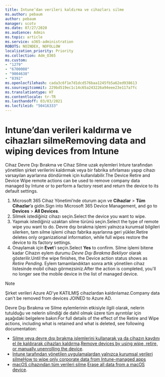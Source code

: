 ```yaml
---
title: Intune’dan verileri kaldırma ve cihazları silme
ms.author: pebaum
author: pebaum
manager: scotv
ms.date: 07/27/2020
ms.audience: Admin
ms.topic: article
ms.service: o365-administration
ROBOTS: NOINDEX, NOFOLLOW
localization_priority: Priority
ms.collection: Adm_O365
ms.custom:
- "1279"
- "6700008"
- "9004638"
- "8392"
ms.openlocfilehash: cada3c6f1e7d1dcd576baa1245fb5a62ed938613
ms.sourcegitcommit: 229bd519ec1c14c65a243226a94eee23e117a7fc
ms.translationtype: HT
ms.contentlocale: tr-TR
ms.lasthandoff: 03/03/2021
ms.locfileid: "50416333"
---
```

# <a name="removing-data-and-wiping-devices-from-intune"></a><span data-ttu-id="e9e24-102">Intune’dan verileri kaldırma ve cihazları silme</span><span class="sxs-lookup"><span data-stu-id="e9e24-102">Removing data and wiping devices from Intune</span></span>

<span data-ttu-id="e9e24-103">Cihaz Devre Dışı Bırakma ve Cihaz Silme uzak eylemleri Inture tarafından yönetilen şirket verilerini kaldırmak veya bir fabrika sıfırlaması yapıp cihazı varsayılan ayarlarına döndürmek için kullanılabilir.</span><span class="sxs-lookup"><span data-stu-id="e9e24-103">The Device Retire and Device Wipe remote actions can be used to remove company data managed by Intune or to perform a factory reset and return the device to its default settings.</span></span>

1. <span data-ttu-id="e9e24-104">Microsoft 365 Cihaz Yönetimi’nde oturum açın ve **Cihazlar** > **Tüm Cihazlar**’a gidin.</span><span class="sxs-lookup"><span data-stu-id="e9e24-104">Sign into Microsoft 365 Device Management, and go to **Devices** > **All Devices**.</span></span>
2. <span data-ttu-id="e9e24-105">Silmek istediğiniz cihazı seçin.</span><span class="sxs-lookup"><span data-stu-id="e9e24-105">Select the device you want to wipe.</span></span>
3. <span data-ttu-id="e9e24-106">Yapmak istediğiniz uzaktan silme türünü seçin.</span><span class="sxs-lookup"><span data-stu-id="e9e24-106">Select the type of remote wipe you want to do.</span></span> <span data-ttu-id="e9e24-107">Devre dışı bırakma işlemi yalnızca kurumsal bilgileri silerken, tam silme işlemi cihazı fabrika ayarlarına geri yükler.</span><span class="sxs-lookup"><span data-stu-id="e9e24-107">Retire deletes only organizational information, while full wipes restore the device to its factory settings.</span></span>
4. <span data-ttu-id="e9e24-108">Onaylamak için **Evet**'i seçin.</span><span class="sxs-lookup"><span data-stu-id="e9e24-108">Select **Yes** to confirm.</span></span> <span data-ttu-id="e9e24-109">Silme işlemi bitene kadar Cihazın eylem durumu *Devre Dışı Bırakma Bekliyor* olarak gösterilir.</span><span class="sxs-lookup"><span data-stu-id="e9e24-109">Until the wipe finishes, the Device action status shows as *Retire Pending*.</span></span>
    <span data-ttu-id="e9e24-110">Eylem tamamlandıktan sonra artık yönetilen cihaz listesinde mobil cihazı görmezsiniz.</span><span class="sxs-lookup"><span data-stu-id="e9e24-110">After the action is completed, you'll no longer see the mobile device in the list of managed device.</span></span>

> [!NOTE]
> <span data-ttu-id="e9e24-111">Şirket verileri Azure AD’ye KATILMIŞ cihazlardan kaldırılamaz.</span><span class="sxs-lookup"><span data-stu-id="e9e24-111">Company data can't be removed from devices JOINED to Azure AD.</span></span> 

<span data-ttu-id="e9e24-112">Devre Dışı Bırakma ve Silme eylemlerinin etkisiyle ilgili olarak, nelerin tutulduğu ve nelerin silindiği de dahil olmak üzere tüm ayrıntılar için aşağıdaki belgelere bakın:</span><span class="sxs-lookup"><span data-stu-id="e9e24-112">For full details of the effect of the Retire and Wipe actions, including what is retained and what is deleted, see following documentation:</span></span>

- <span data-ttu-id="e9e24-113">[Silme veya devre dışı bırakma işlemlerini kullanarak ya da cihazın kaydını el ile kaldırarak cihazları kaldırma](https://docs.microsoft.com/mem/intune/remote-actions/devices-wipe).</span><span class="sxs-lookup"><span data-stu-id="e9e24-113">[Remove devices by using wipe, retire, or manually unenrolling the device](https://docs.microsoft.com/mem/intune/remote-actions/devices-wipe).</span></span>
- [<span data-ttu-id="e9e24-114">Intune tarafından yönetilen uygulamalardan yalnızca kurumsal verileri silme</span><span class="sxs-lookup"><span data-stu-id="e9e24-114">How to wipe only corporate data from Intune-managed apps</span></span>](https://docs.microsoft.com/mem/intune/apps/apps-selective-wipe)
- <span data-ttu-id="e9e24-115">[macOS cihazından tüm verileri silme](https://docs.microsoft.com/mem/intune/remote-actions/device-erase).</span><span class="sxs-lookup"><span data-stu-id="e9e24-115">[Erase all data from a macOS device](https://docs.microsoft.com/mem/intune/remote-actions/device-erase).</span></span>